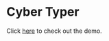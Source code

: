 # **Cyber Typer**

Click [here]([https://](https://userclassgit.github.io/cyber-typer/)) to check out the demo.